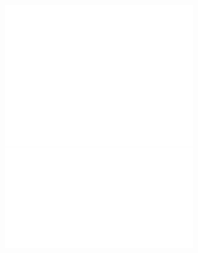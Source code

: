 ![](https://github.com/anjleonor/GitStats/blob/5fc01c2b29ae60dd4f56610ef141f9509049e661/generated_images/overview.svg)
![](https://github.com/anjleonor/GitStats/blob/5fc01c2b29ae60dd4f56610ef141f9509049e661/generated_images/languages.svg)

